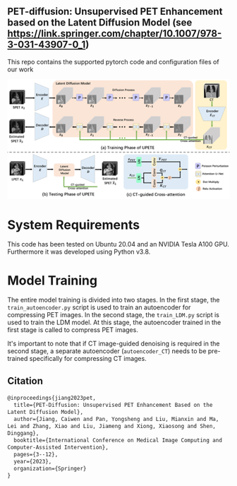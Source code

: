 
## PET-diffusion: Unsupervised PET Enhancement based on the Latent Diffusion Model (see https://link.springer.com/chapter/10.1007/978-3-031-43907-0_1)
This repo contains the supported pytorch code and configuration files of our work


![Overview of the framework](img/fig1_V3.png)

# System Requirements
This code has been tested on Ubuntu 20.04 and an NVIDIA Tesla A100 GPU. Furthermore it was developed using Python v3.8. 


# Model Training
The entire model training is divided into two stages. In the first stage, the `train_autoencoder.py` script is used to train an autoencoder for compressing PET images. In the second stage, the `train_LDM.py` script is used to train the LDM model. At this stage, the autoencoder trained in the first stage is called to compress PET images. 

It's important to note that if CT image-guided denoising is required in the second stage, a separate autoencoder (`autoencoder_CT`) needs to be pre-trained specifically for compressing CT images.



## Citation
```
@inproceedings{jiang2023pet,
  title={PET-Diffusion: Unsupervised PET Enhancement Based on the Latent Diffusion Model},
  author={Jiang, Caiwen and Pan, Yongsheng and Liu, Mianxin and Ma, Lei and Zhang, Xiao and Liu, Jiameng and Xiong, Xiaosong and Shen, Dinggang},
  booktitle={International Conference on Medical Image Computing and Computer-Assisted Intervention},
  pages={3--12},
  year={2023},
  organization={Springer}
}
```


